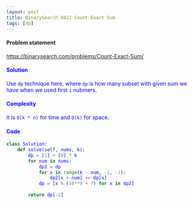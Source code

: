 ```yaml
---
layout: post
title: BinarySearch 0422 Count Exact Sum
tags: [dp]
---
```


#### Problem statement

<a href="https://binarysearch.com/problems/Count-Exact-Sum/"> <font color = blue>https://binarysearch.com/problems/Count-Exact-Sum/

#### Solution
Use `dp` technique here, where `dp` is how many subset with given sum we have when we used first `i` nubmers.

#### Complexity
It is `O(k * n)` for time and `O(k)` for space.

#### Code
```python
class Solution:
    def solve(self, nums, k):
        dp = [1] + [0] * k
        for num in nums:
            dp2 = dp
            for x in range(k - num, -1, -1):
                dp2[x + num] += dp[x]
            dp = [x % (10**9 + 7) for x in dp2]
        
        return dp[-1]
```
